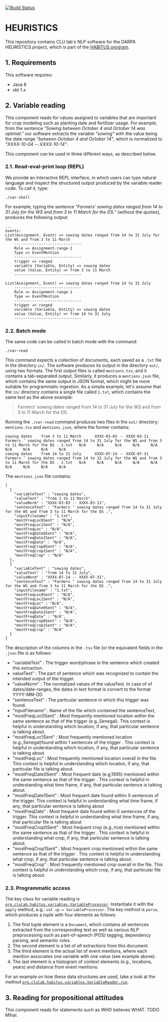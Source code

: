 [![Build Status](https://app.travis-ci.com/clulab/habitus.svg?token=y6u9S2o13oppQYpzc5oB&branch=main)](https://app.travis-ci.com/clulab/habitus)

# HEURISTICS

This repository contains CLU lab's NLP software for the DARPA HEURISTICS project, which is part of the [HABITUS program](https://www.darpa.mil/program/habitus).

## 1. Requirements

This software requires:
- Java 8 
- sbt 1.x

## 2. Variable reading

This component reads for values assigned to variables that are important for crop modeling such as planting date and fertilizer usage. For example, from the sentence *"Sowing between October 4 and October 14 was optimal."* our software extracts the variable *"sowing"* with the value being the date range *"between October 4 and October 14"*, which is normalized to *"XXXX-10-04 -- XXXX-10-14"*. 

This component can be used in three different ways, as described below.

### 2.1. Read-eval-print loop (REPL)

We provide an interactive REPL interface, in which users can type natural language and inspect the structured output produced by the variable reader code. To call it, type:

```
./var-shell
```

For example, typing the sentence *"Farmers’ sowing dates ranged from 14 to 31 July for the WS and from 3 to 11 March for the DS."* (without the quotes), produces the following output:

```
...
events:
List(Assignment, Event) => sowing dates ranged from 14 to 31 July for the WS and from 3 to 11 March
	------------------------------
	Rule => Assignment-range-1
	Type => EventMention
	------------------------------
	trigger => ranged
	variable (Variable, Entity) => sowing dates
	value (Value, Entity) => from 3 to 11 March
	------------------------------

List(Assignment, Event) => sowing dates ranged from 14 to 31 July
	------------------------------
	Rule => Assignment-range-1
	Type => EventMention
	------------------------------
	trigger => ranged
	variable (Variable, Entity) => sowing dates
	value (Value, Entity) => from 14 to 31 July
	------------------------------
```

### 2.2. Batch mode

The same code can be called in batch mode with the command:

```
./var-read
```

This command expects a collection of documents, each saved as a `.txt` file in the directory `in/`. The software produces its output in the directory `out/`, using two formats. The first output files is called `mentions.tsv`, and it contains a tab-separated output. Similarly, it produces a `mentions.json` file, which contains the same output in JSON format, which might be more suitable for programmatic ingestion. As a simple example, let's assume that the `in/` directory contains a single file called `1.txt`, which contains the same text as the above example:

> Farmers’ sowing dates ranged from 14 to 31 July for the WS and from 3 to 11 March for the DS.

Running the `./var-read` command produces two files in the `out/` directory: `mentions.tsv` and `mentions.json`, where the former contains:

```
sowing dates    from 3 to 11 March      XXXX-03-03 -- XXXX-03-11        Farmers ’ sowing dates ranged from 14 to 31 July for the WS and from 3 to 11 March for the DS . 1.txt   N/A     N/A     N/A     N/A     N/A     N/A     N/A     N/A     N/A
sowing dates    from 14 to 31 July      XXXX-07-14 -- XXXX-07-31        Farmers ’ sowing dates ranged from 14 to 31 July for the WS and from 3 to 11 March for the DS . 1.txt   N/A     N/A     N/A     N/A     N/A     N/A     N/A     N/A     N/A
```

The `mentions.json` file contains:

```
[
  {
    "variableText" : "sowing dates",
    "valueText" : "from 3 to 11 March",
    "valueNorm" : "XXXX-03-03 -- XXXX-03-11",
    "sentenceText" : "Farmers ’ sowing dates ranged from 14 to 31 July for the WS and from 3 to 11 March for the DS .",
    "inputFilename" : "1.txt",
    "mostFreqLoc0Sent" : "N/A",
    "mostFreqLoc1Sent" : "N/A",
    "mostFreqLoc" : "N/A",
    "mostFreqDate0Sent" : "N/A",
    "mostFreqDate1Sent" : "N/A",
    "mostFreqDate" : "N/A",
    "mostFreqCrop0Sent" : "N/A",
    "mostFreqCrop1Sent" : "N/A",
    "mostFreqCrop" : "N/A"
  },
  {
    "variableText" : "sowing dates",
    "valueText" : "from 14 to 31 July",
    "valueNorm" : "XXXX-07-14 -- XXXX-07-31",
    "sentenceText" : "Farmers ’ sowing dates ranged from 14 to 31 July for the WS and from 3 to 11 March for the DS .",
    "inputFilename" : "1.txt",
    "mostFreqLoc0Sent" : "N/A",
    "mostFreqLoc1Sent" : "N/A",
    "mostFreqLoc" : "N/A",
    "mostFreqDate0Sent" : "N/A",
    "mostFreqDate1Sent" : "N/A",
    "mostFreqDate" : "N/A",
    "mostFreqCrop0Sent" : "N/A",
    "mostFreqCrop1Sent" : "N/A",
    "mostFreqCrop" : "N/A"
  }
]
```

The description of the columns in the `.tsv` file (or the equivalent fields in the `.json` file is as follows:
- "variableText" : The trigger word/phrase in the sentence which created this extraction. 
 - valueText" : The part of sentence which was recognized to contain the intended output of the trigger.
 - "valueNorm" : The normalized values of the valueText. In case of of dates/date-ranges, the dates in text format is convert to the format YYYY-MM-DD
 -    "sentenceText" : The particular sentence in which this trigger was found.
 -    "inputFilename" : Name of the file which contained the sentenceText,
 -    "mostFreqLoc0Sent" : Most frequently mentioned location within the same sentence as that of the trigger (e.g.,Senegal). This context is helpful in understanding which location, if any, that particular sentence is talking about.
 -    "mostFreqLoc1Sent" : Most frequently mentioned location (e.g.,Senegal)found within 1 sentences of the trigger . This context is helpful in understanding which location, if any, that particular sentence is talking about.
 -    "mostFreqLoc" : Most frequently mentioned location overall in the file. This context is helpful in understanding which location, if any, that particular file is talking about.
 -    "mostFreqDate0Sent" : Most frequent date (e.g,1995) mentioned within the same sentence as that of the trigger . This context is helpful in understanding what time frame, if any, that particular sentence is talking about.
 -    "mostFreqDate1Sent" :  Most frequent date found within 0 sentences of the trigger. This context is helpful in understanding what time frame, if any, that particular sentence is talking about
 -    "mostFreqDate" : Most frequent date found within 0 sentences of the trigger. This context is helpful in understanding what time frame, if any, that particular file is talking about
 -    "mostFreqCrop0Sent" : Most frequent crop (e.g.,rice) mentioned within the same sentence as that of the trigger . This context is helpful in understanding what crop, if any, that particular sentence is talking about.
 -    "mostFreqCrop1Sent" :  Most frequent crop mentioned within the same sentence as that of the trigger . This context is helpful in understanding what crop, if any, that particular sentence is talking about.
 -    "mostFreqCrop" : Most frequently mentioned crop overall in the file. This context is helpful in understanding which crop, if any, that particular file is talking about.

### 2.3. Programmatic access

The key class for variable reading is [`org.clulab.habitus.variables.VariableProcessor`](https://github.com/clulab/habitus/blob/main/src/main/scala/org/clulab/habitus/variables/VariableProcessor.scala).
Instantiate it with the `apply` method, e.g.: `val vp = VariableProcessor`. The key method is `parse`, which produces a tuple with four elements as follows:

1. The first tuple element is a `Document`, which contains all sentences extracted from the corresponding text as well as various NLP preprocessing such as part-of-speech (POS) tagging, dependency parsing, and semantic roles.
2. The second element is a list of *all* extractions from this document.
3. The third element is the actual list of event mentions, where each mention associates one variable with one value (see example above).
4. The last element is a histogram of context elements (e.g., locations, years) and distance from event mentions.

For an example on how these data structures are used, take a look at the method [`org.clulab.habitus.variables.VariableReader.run`](https://github.com/clulab/habitus/blob/main/src/main/scala/org/clulab/habitus/variables/VariableReader.scala#L25).

## 3. Reading for propositional attitudes

This component reads for statements such as WHO believes WHAT. TODO Mihai.
